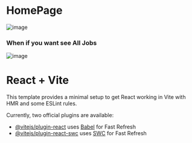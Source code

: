 # HomePage
![image](https://github.com/user-attachments/assets/8c8198a3-fe4a-4f0c-b0c6-d11c01b252fd)

### When if you want see All Jobs 
![image](https://github.com/user-attachments/assets/752fcc92-0a82-46c3-87ac-75b79e3b5438)


# React + Vite

This template provides a minimal setup to get React working in Vite with HMR and some ESLint rules.

Currently, two official plugins are available:

- [@vitejs/plugin-react](https://github.com/vitejs/vite-plugin-react/blob/main/packages/plugin-react/README.md) uses [Babel](https://babeljs.io/) for Fast Refresh
- [@vitejs/plugin-react-swc](https://github.com/vitejs/vite-plugin-react-swc) uses [SWC](https://swc.rs/) for Fast Refresh


